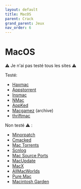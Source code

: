 ```yaml
---
layout: default
title: MacOS
parent: Crack
grand_parent: Jeux
nav_order: 6
---
```


# MacOS
:warning:  Je n'ai pas testé tous les sites :warning: 

Testé:
- [Haxmac](https://haxmac.cc/)
- [Appstorrent](https://appstorrent.ru/)
- [Insmac](https://insmac.org/)
- [NMac](https://nmac.to/main/)
- [AppKed](https://www.macbed.com/)
- [Macgamez](https://web.archive.org/web/20240514215050/https://macgamez-download.com/) (archive)
- [thriftmac](https://thriftmac.com/)

Non testé :warning: : 
- [Minorpatch](https://www.minorpatch.com/) 
- [Cmacked](https://cmacked.com/-%20https://macbb.org/)
- [Mac Torrents](https://www.torrentmac.net/)
- [Scnlog](https://scnlog.me/)
- [Mac Source Ports](https://www.macsourceports.com/)
- [MacUpdate](https://www.macupdate.com/)
- [MacX](https://macx.ws/)
- [AllMacWorlds](https://allmacworlds.com/)
- [Pure Mac](https://www.pure-mac.com/)
- [Macintosh Garden](https://macintoshgarden.org/)
